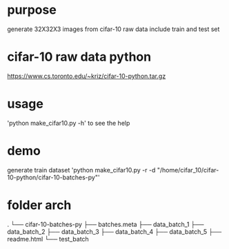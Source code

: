 # purpose
generate 32X32X3 images from cifar-10 raw data include train and test set
# cifar-10 raw data python
https://www.cs.toronto.edu/~kriz/cifar-10-python.tar.gz
# usage
'python make_cifar10.py -h' to see the help
# demo
generate train dataset
'python make_cifar10.py -r -d "/home/cifar_10/cifar-10-python/cifar-10-batches-py"'
# folder arch
.
└── cifar-10-batches-py
    ├── batches.meta
    ├── data_batch_1
    ├── data_batch_2
    ├── data_batch_3
    ├── data_batch_4
    ├── data_batch_5
    ├── readme.html
    └── test_batch
